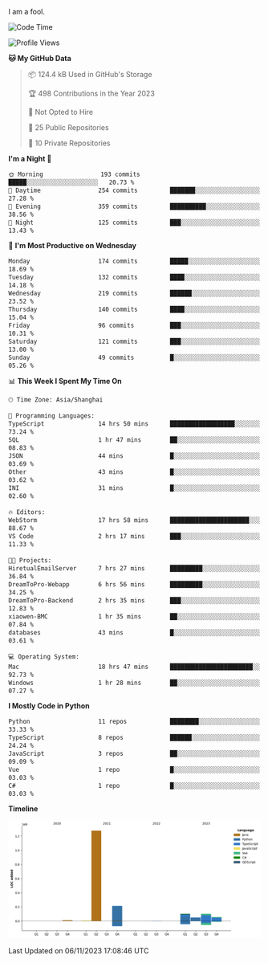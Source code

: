 I am a fool.

<!--START_SECTION:waka-->
![Code Time](http://img.shields.io/badge/Code%20Time-853%20hrs%2054%20mins-blue)

![Profile Views](http://img.shields.io/badge/Profile%20Views-4-blue)

**🐱 My GitHub Data** 

> 📦 124.4 kB Used in GitHub's Storage 
 > 
> 🏆 498 Contributions in the Year 2023
 > 
> 🚫 Not Opted to Hire
 > 
> 📜 25 Public Repositories 
 > 
> 🔑 10 Private Repositories 
 > 
**I'm a Night 🦉** 

```text
🌞 Morning                193 commits         █████░░░░░░░░░░░░░░░░░░░░   20.73 % 
🌆 Daytime                254 commits         ███████░░░░░░░░░░░░░░░░░░   27.28 % 
🌃 Evening                359 commits         ██████████░░░░░░░░░░░░░░░   38.56 % 
🌙 Night                  125 commits         ███░░░░░░░░░░░░░░░░░░░░░░   13.43 % 
```
📅 **I'm Most Productive on Wednesday** 

```text
Monday                   174 commits         █████░░░░░░░░░░░░░░░░░░░░   18.69 % 
Tuesday                  132 commits         ████░░░░░░░░░░░░░░░░░░░░░   14.18 % 
Wednesday                219 commits         ██████░░░░░░░░░░░░░░░░░░░   23.52 % 
Thursday                 140 commits         ████░░░░░░░░░░░░░░░░░░░░░   15.04 % 
Friday                   96 commits          ███░░░░░░░░░░░░░░░░░░░░░░   10.31 % 
Saturday                 121 commits         ███░░░░░░░░░░░░░░░░░░░░░░   13.00 % 
Sunday                   49 commits          █░░░░░░░░░░░░░░░░░░░░░░░░   05.26 % 
```


📊 **This Week I Spent My Time On** 

```text
🕑︎ Time Zone: Asia/Shanghai

💬 Programming Languages: 
TypeScript               14 hrs 50 mins      ██████████████████░░░░░░░   73.24 % 
SQL                      1 hr 47 mins        ██░░░░░░░░░░░░░░░░░░░░░░░   08.83 % 
JSON                     44 mins             █░░░░░░░░░░░░░░░░░░░░░░░░   03.69 % 
Other                    43 mins             █░░░░░░░░░░░░░░░░░░░░░░░░   03.62 % 
INI                      31 mins             █░░░░░░░░░░░░░░░░░░░░░░░░   02.60 % 

🔥 Editors: 
WebStorm                 17 hrs 58 mins      ██████████████████████░░░   88.67 % 
VS Code                  2 hrs 17 mins       ███░░░░░░░░░░░░░░░░░░░░░░   11.33 % 

🐱‍💻 Projects: 
HiretualEmailServer      7 hrs 27 mins       █████████░░░░░░░░░░░░░░░░   36.84 % 
DreamToPro-Webapp        6 hrs 56 mins       █████████░░░░░░░░░░░░░░░░   34.25 % 
DreamToPro-Backend       2 hrs 35 mins       ███░░░░░░░░░░░░░░░░░░░░░░   12.83 % 
xiaowen-BMC              1 hr 35 mins        ██░░░░░░░░░░░░░░░░░░░░░░░   07.84 % 
databases                43 mins             █░░░░░░░░░░░░░░░░░░░░░░░░   03.61 % 

💻 Operating System: 
Mac                      18 hrs 47 mins      ███████████████████████░░   92.73 % 
Windows                  1 hr 28 mins        ██░░░░░░░░░░░░░░░░░░░░░░░   07.27 % 
```

**I Mostly Code in Python** 

```text
Python                   11 repos            ████████░░░░░░░░░░░░░░░░░   33.33 % 
TypeScript               8 repos             ██████░░░░░░░░░░░░░░░░░░░   24.24 % 
JavaScript               3 repos             ██░░░░░░░░░░░░░░░░░░░░░░░   09.09 % 
Vue                      1 repo              █░░░░░░░░░░░░░░░░░░░░░░░░   03.03 % 
C#                       1 repo              █░░░░░░░░░░░░░░░░░░░░░░░░   03.03 % 
```



**Timeline**

![Lines of Code chart](https://raw.githubusercontent.com/VeejaLiu/VeejaLiu/master/assets/bar_graph.png)


 Last Updated on 06/11/2023 17:08:46 UTC
<!--END_SECTION:waka-->
